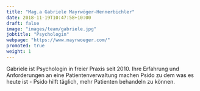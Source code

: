 ```yaml
---
title: "Mag.a Gabriele Mayrwöger-Hennerbichler"
date: 2018-11-19T10:47:58+10:00
draft: false
image: "images/team/gabriele.jpg"
jobtitle: "Psychologin"
webpage: "https://www.mayrwoeger.com/"
promoted: true
weight: 1
---
```


Gabriele ist Psychologin in freier Praxis seit 2010. Ihre Erfahrung und Anforderungen an eine Patientenverwaltung machen Psido zu dem was es heute ist - Psido hilft täglich, mehr Patienten behandeln zu können.